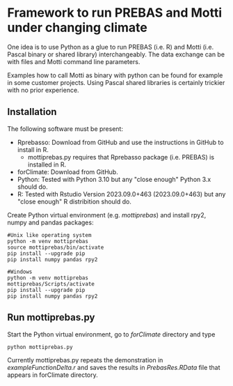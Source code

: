 # Framework to run PREBAS and Motti under changing climate
One idea is to use Python as a glue to run PREBAS (i.e. R)
and Motti (i.e. Pascal binary or shared library) interchangeably.
The data exchange can be with files and Motti command line parameters.

Examples how to call Motti as binary with python can be found
for example in some customer projects. Using Pascal shared libraries
is certainly trickier with no prior experience.

## Installation
The following software must be present:

+ Rprebasso: Download from GitHub and use the instructions in GitHub to install in R.
  - mottiprebas.py requires that Rprebasso package (i.e. PREBAS) is installed in R.
+ forClimate: Download from GitHub.
+ Python: Tested with Python 3.10 but any "close enough" Python 3.x should do.
+ R: Tested with Rstudio Version 2023.09.0+463 (2023.09.0+463) but any "close enough" R distribition should do.
	
Create Python virtual environment (e.g. *mottiprebas*) and install rpy2, numpy and pandas packages:

	#Unix like operating system
	python -m venv mottiprebas 
	source mottiprebas/bin/activate
	pip install --upgrade pip
	pip install numpy pandas rpy2
	
	#Windows
	python -m venv mottiprebas 
	mottiprebas/Scripts/activate
	pip install --upgrade pip
	pip install numpy pandas rpy2
	
## Run mottiprebas.py
Start the Python virtual environment, go to *forClimate* directory and type 

	python mottiprebas.py
	
Currently mottiprebas.py repeats the demonstration in *exampleFunctionDelta.r*
and saves the results in *PrebasRes.RData* file that appears in forClimate directory.
